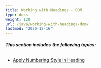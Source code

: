 ```yaml
---
title: Working with Headings - DOM
type: docs
weight: 120
url: /java/working-with-headings-dom/
lastmod: "2020-12-16"
---
```


###### **This section includes the following topics:**
- [Apply Numbering Style in Heading](/pdf/java/apply-numbering-style-in-heading/)
